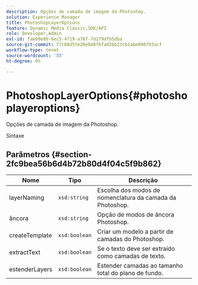 ```yaml
---
description: Opções de camada de imagem da Photoshop.
solution: Experience Manager
title: PhotoshopLayerOptions
feature: Dynamic Media Classic,SDK/API
role: Developer,Admin
exl-id: fae60e86-6ec5-4f19-a76f-7d179dfb5dba
source-git-commit: 77c88d5fe20e048f6fad2bb23cb1abe090793acf
workflow-type: tm+mt
source-wordcount: '55'
ht-degree: 0%

---
```


# PhotoshopLayerOptions{#photoshoplayeroptions}

Opções de camada de imagem da Photoshop.

Sintaxe

## Parâmetros {#section-2fc9bea56b6d4b72b80d4f04c5f9b862}

| Nome | Tipo | Descrição |
|---|---|---|
| layerNaming | `xsd:string` | Escolha dos modos de nomenclatura da camada da Photoshop. |
| âncora | `xsd:string` | Opção de modos de âncora Photoshop. |
| createTemplate | `xsd:boolean` | Criar um modelo a partir de camadas do Photoshop. |
| extractText | `xsd:boolean` | Se o texto deve ser extraído como camadas de texto. |
| estenderLayers | `xsd:boolean` | Estender camadas ao tamanho total do plano de fundo. |
